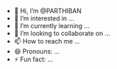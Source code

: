 - 👋 Hi, I’m @PARTHIBAN
- 👀 I’m interested in ...
- 🌱 I’m currently learning ...
- 💞️ I’m looking to collaborate on ...
- 📫 How to reach me ...
- 😄 Pronouns: ...
- ⚡ Fun fact: ...

<!---
PARTHIBAN is a ✨ special ✨ repository because its `README.md` (this file) appears on your GitHub profile.
You can click the Preview link to take a look at your changes.
--->
